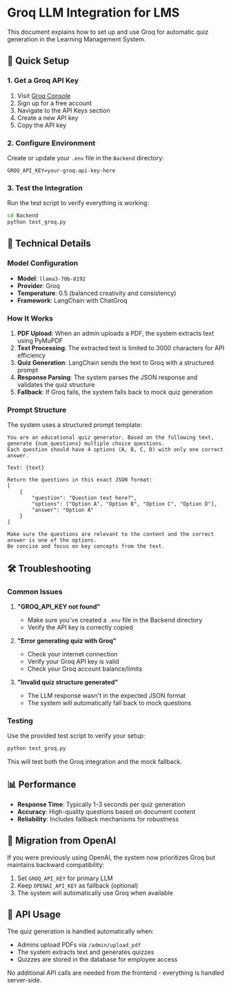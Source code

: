 # Groq LLM Integration for LMS

This document explains how to set up and use Groq for automatic quiz generation in the Learning Management System.

## 🚀 Quick Setup

### 1. Get a Groq API Key

1. Visit [Groq Console](https://console.groq.com/)
2. Sign up for a free account
3. Navigate to the API Keys section
4. Create a new API key
5. Copy the API key

### 2. Configure Environment

Create or update your `.env` file in the `Backend` directory:

```env
GROQ_API_KEY=your-groq-api-key-here
```

### 3. Test the Integration

Run the test script to verify everything is working:

```bash
cd Backend
python test_groq.py
```

## 🔧 Technical Details

### Model Configuration

- **Model**: `llama3-70b-8192`
- **Provider**: Groq
- **Temperature**: 0.5 (balanced creativity and consistency)
- **Framework**: LangChain with ChatGroq

### How It Works

1. **PDF Upload**: When an admin uploads a PDF, the system extracts text using PyMuPDF
2. **Text Processing**: The extracted text is limited to 3000 characters for API efficiency
3. **Quiz Generation**: LangChain sends the text to Groq with a structured prompt
4. **Response Parsing**: The system parses the JSON response and validates the quiz structure
5. **Fallback**: If Groq fails, the system falls back to mock quiz generation

### Prompt Structure

The system uses a structured prompt template:

```
You are an educational quiz generator. Based on the following text, generate {num_questions} multiple choice questions.
Each question should have 4 options (A, B, C, D) with only one correct answer.

Text: {text}

Return the questions in this exact JSON format:
[
    {
        "question": "Question text here?",
        "options": ["Option A", "Option B", "Option C", "Option D"],
        "answer": "Option A"
    }
]

Make sure the questions are relevant to the content and the correct answer is one of the options.
Be concise and focus on key concepts from the text.
```

## 🛠️ Troubleshooting

### Common Issues

1. **"GROQ_API_KEY not found"**
   - Make sure you've created a `.env` file in the Backend directory
   - Verify the API key is correctly copied

2. **"Error generating quiz with Groq"**
   - Check your internet connection
   - Verify your Groq API key is valid
   - Check your Groq account balance/limits

3. **"Invalid quiz structure generated"**
   - The LLM response wasn't in the expected JSON format
   - The system will automatically fall back to mock questions

### Testing

Use the provided test script to verify your setup:

```bash
python test_groq.py
```

This will test both the Groq integration and the mock fallback.

## 📊 Performance

- **Response Time**: Typically 1-3 seconds per quiz generation
- **Accuracy**: High-quality questions based on document content
- **Reliability**: Includes fallback mechanisms for robustness

## 🔄 Migration from OpenAI

If you were previously using OpenAI, the system now prioritizes Groq but maintains backward compatibility:

1. Set `GROQ_API_KEY` for primary LLM
2. Keep `OPENAI_API_KEY` as fallback (optional)
3. The system will automatically use Groq when available

## 📝 API Usage

The quiz generation is handled automatically when:
- Admins upload PDFs via `/admin/upload_pdf`
- The system extracts text and generates quizzes
- Quizzes are stored in the database for employee access

No additional API calls are needed from the frontend - everything is handled server-side. 
